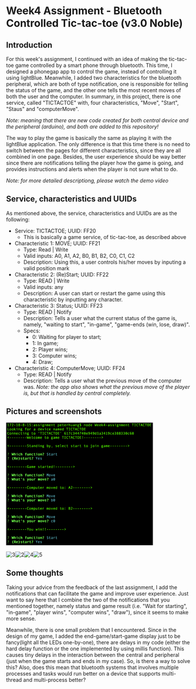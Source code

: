 # Week4 Assignment - Bluetooth Controlled Tic-tac-toe (v3.0 Noble)

## Introduction
For this week's assignment, I continued with an idea of making the tic-tac-toe game controlled by a smart phone through bluetooth. This time, I designed a phonegap app to control the game, instead of controlling it using lightBlue. Meanwhile, I added two characteristics for the bluetooth peripheral, which are both of type notification, one is responsible for telling the status of the game, and the other one tells the most recent moves of both the user and the computer. In summary, in this project, there is one service, called "TICTACTOE" with, four characteristics, "Move", "Start", "Staus" and "computerMove".

*Note: meaning that there are new code created for both central device and the peripheral (arduino), and both are added to this repository!*

The way to play the game is basically the same as playing it with the lightBlue application. The only difference is that this time there is no need to switch between the pages for different characteristics, since they are all combined in one page. Besides, the user experience should be way better since there are notifications telling the player how the game is going, and provides instructions and alerts when the player is not sure what to do.

*Note: for more detailed descriptiong, please watch the demo video*

## Service, characteristics and UUIDs
As mentioned above, the service, characteristics and UUIDs are as the following:
- Service: TICTACTOE; UUID: FF20
	- This is basically a game service, of tic-tac-toe, as described above
- Characteristic 1: MOVE; UUID: FF21
	- Type: Read | Write
	- Valid inputs: A0, A1, A2, B0, B1, B2, C0, C1, C2
	- Description: Using this, a user controls his/her moves by inputing a valid position mark
- Characteristic 2: (Re)Start; UUID: FF22
	- Type: READ | Write
	- Valid inputs: any
	- Description: A user can start or restart the game using this characteristic by inputting any character.
- Characteristic 3: Status; UUID: FF23
	- Type: READ | Notify
	- Description: Tells a user what the current status of the game is, namely, "waiting to start", "in-game", "game-ends (win, lose, draw)".
    - Specs:
        - 0: Waiting for player to start;
        - 1: In game;
        - 2: Player wins;
        - 3: Computer wins;
        - 4: Draw;
- Characteristic 4: ComputerMove; UUID: FF24
	- Type: READ | Notify
	- Description: Tells a user what the previous move of the computer was. *Note: the app also shows what the previous move of the player is, but that is handled by central completely.*

## Pictures and screenshots
<img src="documentation/1.PNG" alt="demo" width="400"/>

<img src="documentation/3.jpeg" alt="3" width="400"/><img src="documentation/2.jpeg" alt="2" width="400"/><img src="documentation/4.jpeg" alt="4" width="400"/><img src="documentation/5.jpeg" alt="5" width="400"/>


## Some thoughts
Taking your advice from the feedback of the last assignment, I add the notifications that can facilitate the game and improve user experience. Just want to say here that I combine the two of the notifications that you mentioned together, namely status and game result (i.e. "Wait for starting", "in-game", "player wins", "computer wins", "draw"), since it seems to make more sense.

Meanwhile, there is one small problem that I encountered. Since in the design of my game, I added the end-game/start-game display just to be fancy(light all the LEDs one-by-one), there are delays in my code (either the hard delay function or the one implemented by using millis function). This causes tiny delays in the interaction between the central and peripheral (just when the game starts and ends in my case). So, is there a way to solve this? Also, does this mean that bluetooth systems that involves multiple processes and tasks would run better on a device that supports multi-thread and multi-process better?
